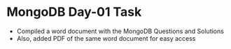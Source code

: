 <h1>MongoDB Day-01 Task</h1>
<ul>
  <li>Compiled a word document with the MongoDB Questions and Solutions</li>
  <li>Also, added PDF of the same word document for easy access</li>
</ul>
